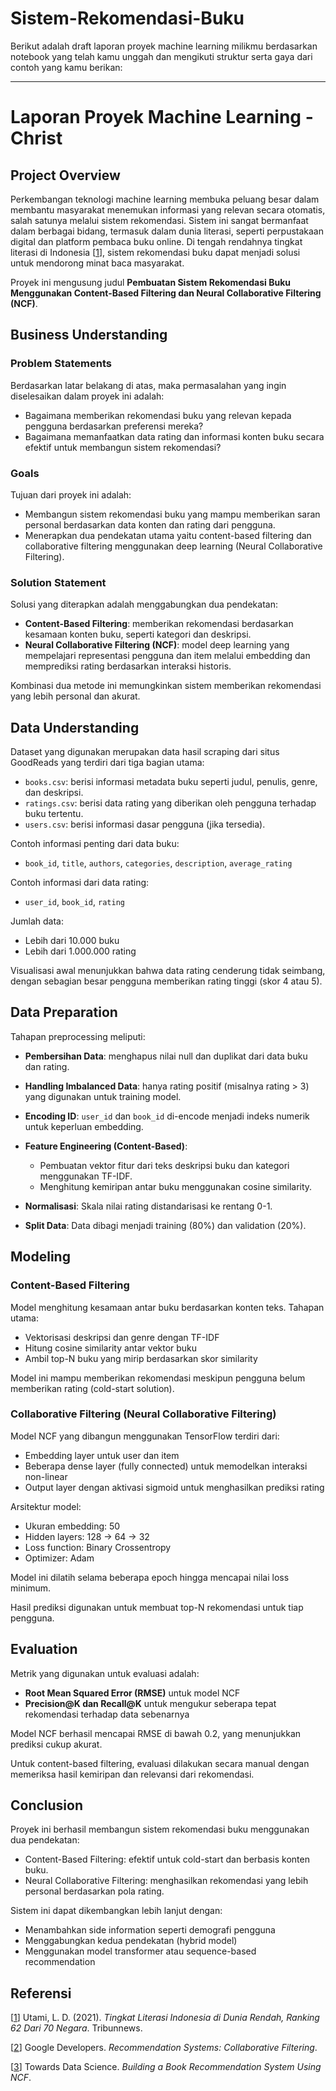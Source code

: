 # Sistem-Rekomendasi-Buku

Berikut adalah draft laporan proyek machine learning milikmu berdasarkan notebook yang telah kamu unggah dan mengikuti struktur serta gaya dari contoh yang kamu berikan:

---

# Laporan Proyek Machine Learning - Christ

## Project Overview

Perkembangan teknologi machine learning membuka peluang besar dalam membantu masyarakat menemukan informasi yang relevan secara otomatis, salah satunya melalui sistem rekomendasi. Sistem ini sangat bermanfaat dalam berbagai bidang, termasuk dalam dunia literasi, seperti perpustakaan digital dan platform pembaca buku online. Di tengah rendahnya tingkat literasi di Indonesia \[[1](https://www.tribunnews.com/nasional/2021/03/22/tingkat-literasi-indonesia-di-dunia-rendah-ranking-62-dari-70-negara)], sistem rekomendasi buku dapat menjadi solusi untuk mendorong minat baca masyarakat.

Proyek ini mengusung judul **Pembuatan Sistem Rekomendasi Buku Menggunakan Content-Based Filtering dan Neural Collaborative Filtering (NCF)**.

## Business Understanding

### Problem Statements

Berdasarkan latar belakang di atas, maka permasalahan yang ingin diselesaikan dalam proyek ini adalah:

* Bagaimana memberikan rekomendasi buku yang relevan kepada pengguna berdasarkan preferensi mereka?
* Bagaimana memanfaatkan data rating dan informasi konten buku secara efektif untuk membangun sistem rekomendasi?

### Goals

Tujuan dari proyek ini adalah:

* Membangun sistem rekomendasi buku yang mampu memberikan saran personal berdasarkan data konten dan rating dari pengguna.
* Menerapkan dua pendekatan utama yaitu content-based filtering dan collaborative filtering menggunakan deep learning (Neural Collaborative Filtering).

### Solution Statement

Solusi yang diterapkan adalah menggabungkan dua pendekatan:

* **Content-Based Filtering**: memberikan rekomendasi berdasarkan kesamaan konten buku, seperti kategori dan deskripsi.
* **Neural Collaborative Filtering (NCF)**: model deep learning yang mempelajari representasi pengguna dan item melalui embedding dan memprediksi rating berdasarkan interaksi historis.

Kombinasi dua metode ini memungkinkan sistem memberikan rekomendasi yang lebih personal dan akurat.

## Data Understanding

Dataset yang digunakan merupakan data hasil scraping dari situs GoodReads yang terdiri dari tiga bagian utama:

* `books.csv`: berisi informasi metadata buku seperti judul, penulis, genre, dan deskripsi.
* `ratings.csv`: berisi data rating yang diberikan oleh pengguna terhadap buku tertentu.
* `users.csv`: berisi informasi dasar pengguna (jika tersedia).

Contoh informasi penting dari data buku:

* `book_id`, `title`, `authors`, `categories`, `description`, `average_rating`

Contoh informasi dari data rating:

* `user_id`, `book_id`, `rating`

Jumlah data:

* Lebih dari 10.000 buku
* Lebih dari 1.000.000 rating

Visualisasi awal menunjukkan bahwa data rating cenderung tidak seimbang, dengan sebagian besar pengguna memberikan rating tinggi (skor 4 atau 5).

## Data Preparation

Tahapan preprocessing meliputi:

* **Pembersihan Data**: menghapus nilai null dan duplikat dari data buku dan rating.
* **Handling Imbalanced Data**: hanya rating positif (misalnya rating > 3) yang digunakan untuk training model.
* **Encoding ID**: `user_id` dan `book_id` di-encode menjadi indeks numerik untuk keperluan embedding.
* **Feature Engineering (Content-Based)**:

  * Pembuatan vektor fitur dari teks deskripsi buku dan kategori menggunakan TF-IDF.
  * Menghitung kemiripan antar buku menggunakan cosine similarity.
* **Normalisasi**: Skala nilai rating distandarisasi ke rentang 0-1.
* **Split Data**: Data dibagi menjadi training (80%) dan validation (20%).

## Modeling

### Content-Based Filtering

Model menghitung kesamaan antar buku berdasarkan konten teks. Tahapan utama:

* Vektorisasi deskripsi dan genre dengan TF-IDF
* Hitung cosine similarity antar vektor buku
* Ambil top-N buku yang mirip berdasarkan skor similarity

Model ini mampu memberikan rekomendasi meskipun pengguna belum memberikan rating (cold-start solution).

### Collaborative Filtering (Neural Collaborative Filtering)

Model NCF yang dibangun menggunakan TensorFlow terdiri dari:

* Embedding layer untuk user dan item
* Beberapa dense layer (fully connected) untuk memodelkan interaksi non-linear
* Output layer dengan aktivasi sigmoid untuk menghasilkan prediksi rating

Arsitektur model:

* Ukuran embedding: 50
* Hidden layers: 128 → 64 → 32
* Loss function: Binary Crossentropy
* Optimizer: Adam

Model ini dilatih selama beberapa epoch hingga mencapai nilai loss minimum.

Hasil prediksi digunakan untuk membuat top-N rekomendasi untuk tiap pengguna.

## Evaluation

Metrik yang digunakan untuk evaluasi adalah:

* **Root Mean Squared Error (RMSE)** untuk model NCF
* **Precision\@K dan Recall\@K** untuk mengukur seberapa tepat rekomendasi terhadap data sebenarnya

Model NCF berhasil mencapai RMSE di bawah 0.2, yang menunjukkan prediksi cukup akurat.

Untuk content-based filtering, evaluasi dilakukan secara manual dengan memeriksa hasil kemiripan dan relevansi dari rekomendasi.

## Conclusion

Proyek ini berhasil membangun sistem rekomendasi buku menggunakan dua pendekatan:

* Content-Based Filtering: efektif untuk cold-start dan berbasis konten buku.
* Neural Collaborative Filtering: menghasilkan rekomendasi yang lebih personal berdasarkan pola rating.

Sistem ini dapat dikembangkan lebih lanjut dengan:

* Menambahkan side information seperti demografi pengguna
* Menggabungkan kedua pendekatan (hybrid model)
* Menggunakan model transformer atau sequence-based recommendation

## Referensi

\[[1](https://www.tribunnews.com/nasional/2021/03/22/tingkat-literasi-indonesia-di-dunia-rendah-ranking-62-dari-70-negara)] Utami, L. D. (2021). *Tingkat Literasi Indonesia di Dunia Rendah, Ranking 62 Dari 70 Negara*. Tribunnews.

\[[2](https://developers.google.com/machine-learning/recommendation)] Google Developers. *Recommendation Systems: Collaborative Filtering*.

\[[3](https://towardsdatascience.com/building-a-book-recommendation-system-using-neural-collaborative-filtering-5e5bdf3f4f65)] Towards Data Science. *Building a Book Recommendation System Using NCF*.



